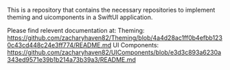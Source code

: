 This is a repository that contains the necessary repositories to implement theming and uicomponents in a SwiftUI application.

Please find relevent documentation at:
Theming: https://github.com/zacharyhaven82/Theming/blob/4a4d28ac1ff0b4efbb1230c43cd448c24e3ff774/README.md
UI Components: https://github.com/zacharyhaven82/UIComponents/blob/e3d3c893a6230a343ed9571e39b1b214a73b39a3/README.md
